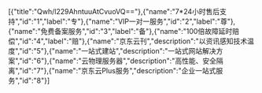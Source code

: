 [{"title":"Qwh/l229AhntuuAtCvuoVQ=="},{"name":"7*24小时售后支持","id":"1","label":"专"},{"name":"VIP一对一服务","id":"2","label":"尊"},{"name":"免费备案服务","id":"3","label":"备"},{"name":"100倍故障延时赔偿","id":"4","label":"赔"},{"name":"京东云刊","description":"以资讯感知技术温度","id":"5"},{"name":"一站式建站","description":"一站式网站解决方案","id":"6"},{"name":"云物理服务器","description":"高性能、安全隔离","id":"7"},{"name":"京东云Plus服务","description":"企业一站式服务","id":"8"}]